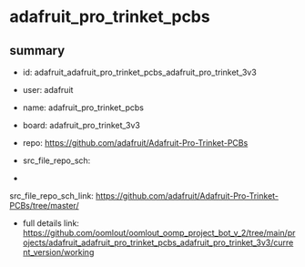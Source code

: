 # adafruit_pro_trinket_pcbs
 
## summary 
* id: adafruit_adafruit_pro_trinket_pcbs_adafruit_pro_trinket_3v3
* user: adafruit
* name: adafruit_pro_trinket_pcbs
* board: adafruit_pro_trinket_3v3
* repo: https://github.com/adafruit/Adafruit-Pro-Trinket-PCBs



* src_file_repo_sch: 
*
 src_file_repo_sch_link: https://github.com/adafruit/Adafruit-Pro-Trinket-PCBs/tree/master/
* full details link: https://github.com/oomlout/oomlout_oomp_project_bot_v_2/tree/main/projects/adafruit_adafruit_pro_trinket_pcbs_adafruit_pro_trinket_3v3/current_version/working  






